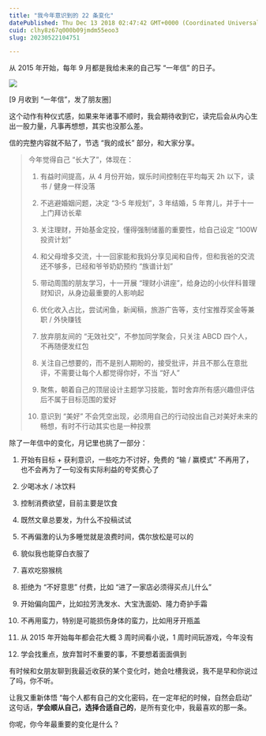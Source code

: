 ```yaml
---
title: "我今年意识到的 22 条变化"
datePublished: Thu Dec 13 2018 02:47:42 GMT+0000 (Coordinated Universal Time)
cuid: clhy8z67q000b09jmdm55eoo3
slug: 20230522104751

---
```


从 2015 年开始，每年 9 月都是我给未来的自己写 “一年信” 的日子。

![](https://cdn.hashnode.com/res/hashnode/image/upload/v1684723643735/9baeebd3-7633-4a4c-85f9-fe694546108d.jpeg)

\[9 月收到 “一年信”，发了朋友圈\]

这个动作有种仪式感，如果来年诸事不顺时，我会期待收到它，读完后会从内心生出一股力量，凡事再想想，其实也没那么差。

信的完整内容就不贴了，节选 “我的成长” 部分，和大家分享。

> 今年觉得自己 “长大了”，体现在：
> 
> 1. 有益时间提高，从 4 月份开始，娱乐时间控制在平均每天 2h 以下，读书 / 健身一样没落
>     
> 2. 不逃避婚姻问题，决定 “3-5 年规划”，3 年结婚，5 年育儿，并于十一上门拜访长辈
>     
> 3. 关注理财，开始基金定投，懂得强制储蓄的重要性，给自己设定 “100W 投资计划”
>     
> 4. 和父母增多交流，十一回家能和我妈分享见闻和自传，但和我爸的交流还不够多，已经和爷爷奶奶预约 “族谱计划”
>     
> 5. 带动周围的朋友学习，十一开展 “理财小讲座”，给身边的小伙伴科普理财知识，从身边最重要的人影响起
>     
> 6. 优化收入占比，尝试闲鱼，新闻稿，旅游广告等，支付宝推荐奖金等兼职 / 外快赚钱
>     
> 7. 放弃朋友间的 “无效社交”，不参加同学聚会，只关注 ABCD 四个人，不再随便发红包
>     
> 8. 关注自己想要的，而不是别人期盼的，接受批评，并且不那么在意批评，不需要让每个人都觉得你好，不当 “好人”
>     
> 9. 聚焦，朝着自己的顶层设计主题学习技能，暂时舍弃所有感兴趣但评估后不属于目标范围的爱好
>     
> 10. 意识到 “美好” 不会凭空出现，必须用自己的行动投出自己对美好未来的畅想，有时不行动其实也是一种投票
>     

除了一年信中的变化，月记里也挑了一部分：

1. 开始有目标 + 获利意识，一些吃力不讨好，免费的 “输 / 赢模式” 不再用了，也不会再为了一句没有实际利益的夸奖费心了
    
2. 少喝冰水 / 冰饮料
    
3. 控制消费欲望，目前主要是饮食
    
4. 既然文章总要发，为什么不投稿试试
    
5. 不再偏激的认为多睡觉就是浪费时间，偶尔放松是可以的
    
6. 貌似我也能穿白衣服了
    
7. 喜欢吃猕猴桃
    
8. 拒绝为 “不好意思” 付费，比如 “进了一家店必须得买点儿什么”
    
9. 开始偏向国产，比如拉芳洗发水、大宝洗面奶、隆力奇护手霜
    
10. 不再用蛮力，特别是可能损伤身体的蛮力，比如用牙开瓶盖
    
11. 从 2015 年开始每年都会花大概 3 周时间看小说，1 周时间玩游戏，今年没有
    
12. 学会找重点，放弃暂时不重要的事，不要想着面面俱到
    

有时候和女朋友聊到我最近收获的某个变化时，她会吐槽我说，我不是早和你说过了吗，你不听。

让我又重新体悟 “每个人都有自己的文化密码，在一定年纪的时候，自然会启动” 这句话，**学会顺从自己，选择合适自己的**，是所有变化中，我最喜欢的那一条。

你呢，你今年最重要的变化是什么？